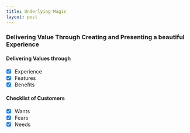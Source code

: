 ```yaml
---
title: Underlying-Magic
layout: post
---
```


### Delivering Value Through Creating and Presenting a beautiful Experience

#### Delivering Values through 
 - [x] Experience 
 - [x] Features
 - [x] Benefits

#### Checklist of Customers
 - [x] Wants
 - [x] Fears
 - [x] Needs